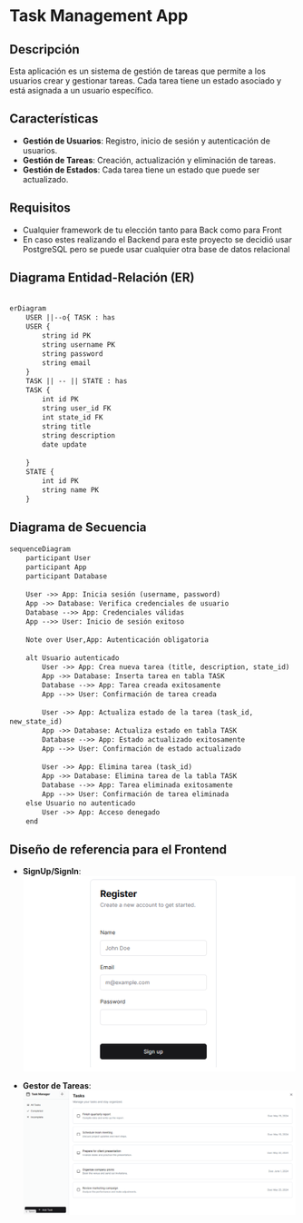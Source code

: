 # Task Management App

## Descripción

Esta aplicación es un sistema de gestión de tareas que permite a los usuarios crear y gestionar tareas. Cada tarea tiene un estado asociado y está asignada a un usuario específico.

## Características

- **Gestión de Usuarios**: Registro, inicio de sesión y autenticación de usuarios.
- **Gestión de Tareas**: Creación, actualización y eliminación de tareas.
- **Gestión de Estados**: Cada tarea tiene un estado que puede ser actualizado.

## Requisitos
- Cualquier framework de tu elección tanto para Back como para Front
- En caso estes realizando el Backend para este proyecto se decidió usar PostgreSQL pero se puede usar cualquier otra base de datos relacional

## Diagrama Entidad-Relación (ER)

```mermaid

erDiagram
    USER ||--o{ TASK : has
    USER {
        string id PK
        string username PK
        string password
        string email
    }
    TASK || -- || STATE : has
    TASK {
        int id PK
        string user_id FK
        int state_id FK
        string title
        string description
        date update

    }
    STATE {
        int id PK
        string name PK
    }
```

## Diagrama de Secuencia
```mermaid
sequenceDiagram
    participant User
    participant App
    participant Database

    User ->> App: Inicia sesión (username, password)
    App ->> Database: Verifica credenciales de usuario
    Database -->> App: Credenciales válidas
    App -->> User: Inicio de sesión exitoso

    Note over User,App: Autenticación obligatoria

    alt Usuario autenticado
        User ->> App: Crea nueva tarea (title, description, state_id)
        App ->> Database: Inserta tarea en tabla TASK
        Database -->> App: Tarea creada exitosamente
        App -->> User: Confirmación de tarea creada

        User ->> App: Actualiza estado de la tarea (task_id, new_state_id)
        App ->> Database: Actualiza estado en tabla TASK
        Database -->> App: Estado actualizado exitosamente
        App -->> User: Confirmación de estado actualizado

        User ->> App: Elimina tarea (task_id)
        App ->> Database: Elimina tarea de la tabla TASK
        Database -->> App: Tarea eliminada exitosamente
        App -->> User: Confirmación de tarea eliminada
    else Usuario no autenticado
        User ->> App: Acceso denegado
    end
```

## Diseño de referencia para el Frontend

- **SignUp/SignIn**:
  ![SignUp](./signup.webp)

- **Gestor de Tareas**:
  ![Tasks](./tasks.webp)